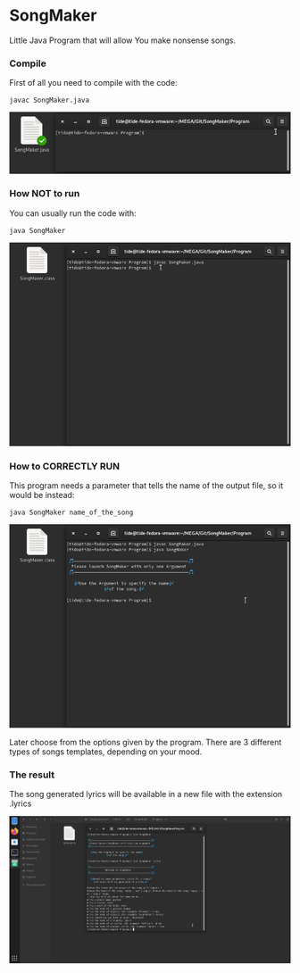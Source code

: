 # SongMaker
Little Java Program that will allow You make nonsense songs.

### Compile
First of all you need to compile with the code:
```
javac SongMaker.java
```
![Image](https://raw.githubusercontent.com/miguelcanosantana/SongMaker/master/img/1.gif)

### How NOT to run
You can usually run the code with:
```
java SongMaker
```
![Image](https://raw.githubusercontent.com/miguelcanosantana/SongMaker/master/img/2.gif)

### How to CORRECTLY RUN
This program needs a parameter that tells the name of the output file, so it would be instead:
```
java SongMaker name_of_the_song
```
![Image](https://raw.githubusercontent.com/miguelcanosantana/SongMaker/master/img/3.gif)

Later choose from the options given by the program.
There are 3 different types of songs templates, depending on your mood.

### The result

The song generated lyrics will be available in a new file with the extension .lyrics

![Image](https://raw.githubusercontent.com/miguelcanosantana/SongMaker/master/img/4.gif)
